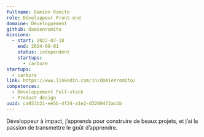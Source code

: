 ```yaml
---
fullname: Damien Romito
role: Développeur Front-end
domaine: Développement
github: damienromito
missions:
  - start: 2022-07-18
    end: 2024-09-01
    status: independent
    startups:
      - carbure
startups:
  - carbure
link: https://www.linkedin.com/in/damienromito/
competences:
  - Développement Full-stack
  - Product design
uuid: ca853b21-ee5b-4f24-a1e2-d32004f2acbb
---
```

Développeur à impact, j’apprends pour construire de beaux projets, et j’ai la passion de transmettre le goût d’apprendre.